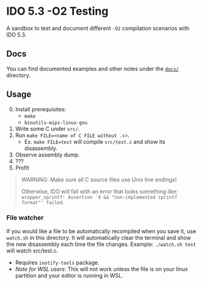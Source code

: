 # IDO 5.3 -O2 Testing
A sandbox to test and document different `-O2` compilation scenarios with IDO 5.3.

## Docs
You can find documented examples and other notes under the [`docs/`](./docs/README.md) directory.

## Usage
0. Install prerequisites:
    - `make`
    - `binutils-mips-linux-gnu`
1. Write some C under `src/`.
2. Run `make FILE=<name of C FILE without .c>`.
    - Ex. `make FILE=test` will compile `src/test.c` and show its disassembly.
3. Observe assembly dump.
4. ???
5. Profit

> WARNING: Make sure all C source files use Unix line endings!
>
> Otherwise, IDO will fail with an error that looks something like:
> ```wrapper_sprintf: Assertion `0 && "non-implemented sprintf format"' failed.```

### File watcher
If you would like a file to be automatically recompiled when you save it, use `watch.sh` in this directory. It will automatically clear the terminal and show the new disassembly each time the file changes. Example: `./watch.sh test` will watch src/test.c.
- Requires `inotify-tools` package.
- *Note for WSL users*: This will not work unless the file is on your linux partition and your editor is running in WSL.
